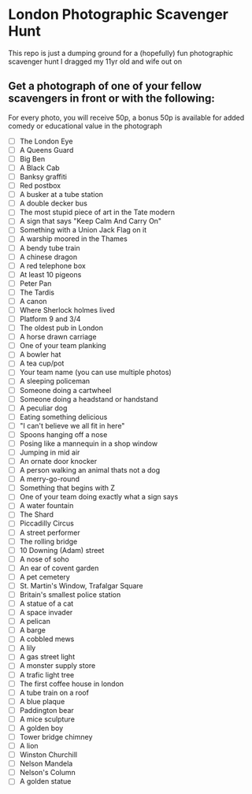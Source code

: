 # London Photographic Scavenger Hunt
This repo is just a dumping ground for a (hopefully) fun photographic scavenger hunt I dragged my 11yr old and wife out on


## Get a photograph of one of your fellow scavengers in front or with the following:
For every photo, you will receive 50p, a bonus 50p is available for added comedy or educational value in the photograph
- [ ] The London Eye
- [ ] A Queens Guard
- [ ] Big Ben
- [ ] A Black Cab
- [ ] Banksy graffiti
- [ ] Red postbox
- [ ] A busker at a tube station
- [ ] A double decker bus
- [ ] The most stupid piece of art in the Tate modern
- [ ] A sign that says "Keep Calm And Carry On"
- [ ] Something with a Union Jack Flag on it
- [ ] A warship moored in the Thames
- [ ] A bendy tube train
- [ ] A chinese dragon
- [ ] A red telephone box
- [ ] At least 10 pigeons
- [ ] Peter Pan
- [ ] The Tardis
- [ ] A canon
- [ ] Where Sherlock holmes lived
- [ ] Platform 9 and 3/4
- [ ] The oldest pub in London
- [ ] A horse drawn carriage
- [ ] One of your team planking
- [ ] A bowler hat
- [ ] A tea cup/pot
- [ ] Your team name (you can use multiple photos)
- [ ] A sleeping policeman
- [ ] Someone doing a cartwheel
- [ ] Someone doing a headstand or handstand
- [ ] A peculiar dog
- [ ] Eating something delicious
- [ ] "I can't believe we all fit in here"
- [ ] Spoons hanging off a nose
- [ ] Posing like a mannequin in a shop window
- [ ] Jumping in mid air
- [ ] An ornate door knocker
- [ ] A person walking an animal thats not a dog
- [ ] A merry-go-round
- [ ] Something that begins with Z
- [ ] One of your team doing exactly what a sign says
- [ ] A water fountain
- [ ] The Shard
- [ ] Piccadilly Circus
- [ ] A street performer
- [ ] The rolling bridge
- [ ] 10 Downing (Adam) street
- [ ] A nose of soho
- [ ] An ear of covent garden
- [ ] A pet cemetery
- [ ] St. Martin's Window, Trafalgar Square
- [ ] Britain's smallest police station
- [ ] A statue of a cat
- [ ] A space invader
- [ ] A pelican
- [ ] A barge
- [ ] A cobbled mews
- [ ] A lily
- [ ] A gas street light
- [ ] A monster supply store
- [ ] A trafic light tree
- [ ] The first coffee house in london
- [ ] A tube train on a roof
- [ ] A blue plaque
- [ ] Paddington bear
- [ ] A mice sculpture
- [ ] A golden boy
- [ ] Tower bridge chimney
- [ ] A lion
- [ ] Winston Churchill
- [ ] Nelson Mandela
- [ ] Nelson's Column
- [ ] A golden statue
